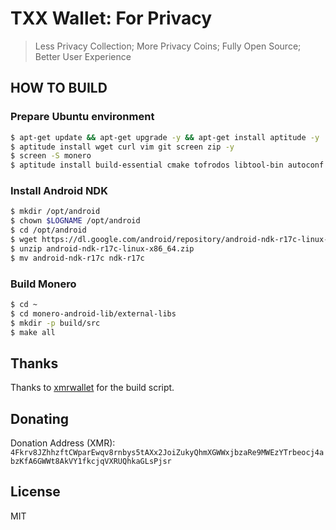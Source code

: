 # TXX Wallet: For Privacy

> Less Privacy Collection; More Privacy Coins; Fully Open Source; Better User Experience

## HOW TO BUILD

### Prepare Ubuntu environment

```bash
$ apt-get update && apt-get upgrade -y && apt-get install aptitude -y
$ aptitude install wget curl vim git screen zip -y
$ screen -S monero
$ aptitude install build-essential cmake tofrodos libtool-bin autoconf pkg-config -y
```

### Install Android NDK

```bash
$ mkdir /opt/android
$ chown $LOGNAME /opt/android
$ cd /opt/android
$ wget https://dl.google.com/android/repository/android-ndk-r17c-linux-x86_64.zip
$ unzip android-ndk-r17c-linux-x86_64.zip
$ mv android-ndk-r17c ndk-r17c
```

### Build Monero

```bash
$ cd ~
$ cd monero-android-lib/external-libs
$ mkdir -p build/src
$ make all
```

## Thanks

Thanks to [xmrwallet](https://github.com/m2049r/xmrwallet) for the build script.

## Donating

Donation Address (XMR): `4Fkrv8JZhhzftCWparEwqv8rnbys5tAXx2JoiZukyQhmXGWWxjbzaRe9MWEzYTrbeocj4abzKfA6GWWt8AkVY1fkcjqVXRUQhkaGLsPjsr`

## License

MIT

